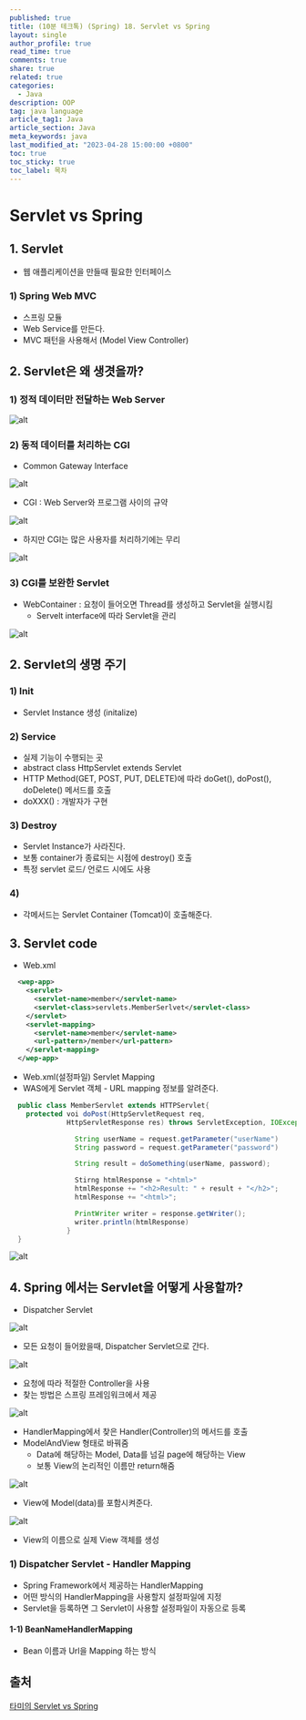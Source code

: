 ```yaml
---
published: true
title: (10분 테크톡) (Spring) 18. Servlet vs Spring
layout: single
author_profile: true
read_time: true
comments: true
share: true
related: true
categories:
  - Java
description: OOP
tag: java language
article_tag1: Java
article_section: Java
meta_keywords: java
last_modified_at: "2023-04-28 15:00:00 +0800"
toc: true
toc_sticky: true
toc_label: 목차
---
```


# Servlet vs Spring

## 1. Servlet

- 웹 애플리케이션을 만들때 필요한 인터페이스

### 1) Spring Web MVC

- 스프링 모듈
- Web Service를 만든다.
- MVC 패턴을 사용해서 (Model View Controller)

## 2. Servlet은 왜 생겻을까?

### 1) 정적 데이터만 전달하는 Web Server

![alt](/assets/images/post/ComputerStudy/979.png)

### 2) 동적 데이터를 처리하는 CGI

- Common Gateway Interface

![alt](/assets/images/post/ComputerStudy/980.png)

- CGI : Web Server와 프로그램 사이의 규약

![alt](/assets/images/post/ComputerStudy/981.png)

- 하지만 CGI는 많은 사용자를 처리하기에는 무리

![alt](/assets/images/post/ComputerStudy/982.png)

### 3) CGI를 보완한 Servlet

- WebContainer : 요청이 들어오면 Thread를 생성하고 Servlet을 실행시킴
  - Servelt interface에 따라 Servlet을 관리

![alt](/assets/images/post/ComputerStudy/983.png)

## 2. Servlet의 생명 주기

### 1) Init

- Servlet Instance 생성 (initalize)

### 2) Service

- 실제 기능이 수행되는 곳
- abstract class HttpServlet extends Servlet
- HTTP Method(GET, POST, PUT, DELETE)에 따라 doGet(), doPost(), doDelete() 메서드를 호출
- doXXX() : 개발자가 구현

### 3) Destroy

- Servlet Instance가 사라진다.
- 보통 container가 종료되는 시점에 destroy() 호출
- 특정 servlet 로드/ 언로드 시에도 사용

### 4)

- 각메서드는 Servlet Container (Tomcat)이 호출해준다.

## 3. Servlet code

- Web.xml

```xml
  <wep-app>
    <servlet>
      <servlet-name>member</servlet-name>
      <servlet-class>servlets.MemberSerlvet</servlet-class>
    </servlet>
    <servlet-mapping>
      <servlet-name>member</servlet-name>
      <url-pattern>/member</url-pattern>
    </servlet-mapping>
  </wep-app>
```

- Web.xml(설정파일) Servlet Mapping
- WAS에게 Servlet 객체 - URL mapping 정보를 알려준다.

```java
  public class MemberServlet extends HTTPServlet{
    protected voi doPost(HttpServletRequest req,
              HttpServletResponse res) throws ServletException, IOException {

                String userName = request.getParameter("userName")
                String password = request.getParameter("password")

                String result = doSomething(userName, password);

                Stirng htmlResponse = "<html>"
                htmlResponse += "<h2>Result: " + result + "</h2>";
                htmlResponse += "<html>";

                PrintWriter writer = response.getWriter();
                writer.println(htmlResponse)
              }
  }
```

![alt](/assets/images/post/ComputerStudy/984.png)

## 4. Spring 에서는 Servlet을 어떻게 사용할까?

- Dispatcher Servlet

![alt](/assets/images/post/ComputerStudy/985.png)

- 모든 요청이 들어왔을때, Dispatcher Servlet으로 간다.

![alt](/assets/images/post/ComputerStudy/986.png)

- 요청에 따라 적절한 Controller을 사용
- 찾는 방법은 스프링 프레임워크에서 제공

![alt](/assets/images/post/ComputerStudy/987.png)

- HandlerMapping에서 찾은 Handler(Controller)의 메서드를 호출
- ModelAndView 형태로 바꿔줌
  - Data에 해당하는 Model, Data를 넘길 page에 해당하는 View
  - 보통 View의 논리적인 이름만 return해줌

![alt](/assets/images/post/ComputerStudy/988.png)

- View에 Model(data)를 포함시켜준다.

![alt](/assets/images/post/ComputerStudy/989.png)

- View의 이름으로 실제 View 객체를 생성

### 1) Dispatcher Servlet - Handler Mapping

- Spring Framework에서 제공하는 HandlerMapping
- 어떤 방식의 HandlerMapping을 사용할지 설정파일에 지정
- Servlet을 등록하면 그 Servlet이 사용할 설정파일이 자동으로 등록

#### 1-1) BeanNameHandlerMapping

- Bean 이름과 Url을 Mapping 하는 방식

## 출처

<a href="https://www.youtube.com/watch?v=y0xMXlOAfss">타미의 Servlet vs Spring</a>
